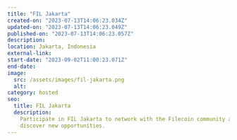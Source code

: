 ```yaml
---
title: "FIL Jakarta"
created-on: "2023-07-13T14:06:23.034Z"
updated-on: "2023-07-13T14:06:23.049Z"
published-on: "2023-07-13T14:06:23.057Z"
description:
location: Jakarta, Indonesia
external-link:
start-date: "2023-09-02T11:00:23.071Z"
end-date:
image:
  src: /assets/images/fil-jakarta.png
  alt:
category: hosted
seo:
  title: FIL Jakarta
  description:
    Participate in FIL Jakarta to network with the Filecoin community and
    discover new opportunities.
---
```

